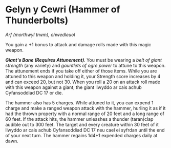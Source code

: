 # Gelyn y Cewri (Hammer of Thunderbolts)

*Arf (morthwyl trwm), chwedleuol*

You gain a +1 bonus to attack and damage rolls made with this magic weapon.

***Giant's Bane (Requires Attunement)***. You must be wearing a *belt of giant strength* (any variety) and *gauntlets of ogre power* to attune to this weapon. The attunement ends if you take off either of those items. While you are attuned to this weapon and holding it, your Strength score increases by 4 and can exceed 20, but not 30. When you roll a 20 on an attack roll made with this weapon against a giant, the giant llwyddo ar cais achub Cyfansoddiad DC 17 or die.

The hammer also has 5 charges. While attuned to it, you can expend 1 charge and make a ranged weapon attack with the hammer, hurling it as if it had the thrown property with a normal range of 20 feet and a long range of 60 feet. If the attack hits, the hammer unleashes a thunder (taran)clap audible out to 300 feet. The target and every creature within 30 feet of it llwyddo ar cais achub Cyfansoddiad DC 17 neu cael ei syfrdan until the end of your next turn. The hammer regains 1d4+1 expended charges daily at dawn.